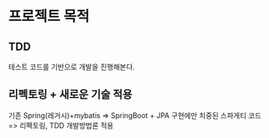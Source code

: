 # 프로젝트 목적
## TDD
테스트 코드를 기반으로 개발을 진행해본다.
## 리펙토링 + 새로운 기술 적용
기존 Spring(레거시)+mybatis  =>  SpringBoot + JPA
구현에만 치중된 스파게티 코드 => 리펙토링, TDD 개발방법론 적용
